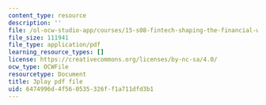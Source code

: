 ```yaml
---
content_type: resource
description: ''
file: /ol-ocw-studio-app/courses/15-s08-fintech-shaping-the-financial-world-spring-2020/6474996d4f560535326ff1a711dfd3b1_nq8la9qknx8.pdf
file_size: 111941
file_type: application/pdf
learning_resource_types: []
license: https://creativecommons.org/licenses/by-nc-sa/4.0/
ocw_type: OCWFile
resourcetype: Document
title: 3play pdf file
uid: 6474996d-4f56-0535-326f-f1a711dfd3b1
---
```

